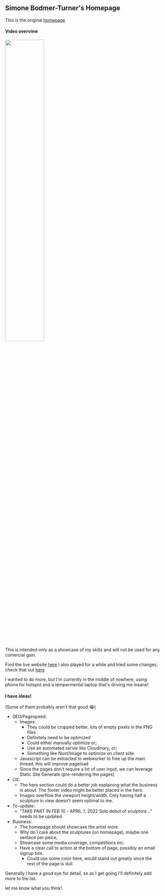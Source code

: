 ## Simone Bodmer-Turner's Homepage
This is the original [homepage](https://simonebodmerturner.com/)

#### Video overview
[<img src="/public/video-thubnail.png" width="50%">](https://vimeo.com/780827413)

This is intended only as a showcase of my skills and will not be used for any comercial gain.

Find the live website [here](https://simone-bodmer-turner.onrender.com/)
I also played for a while and tried some changes, check that out [here](https://simone-bodmer-dev.onrender.com/)

I wanted to do more, but I'm currently in the middle of nowhere, using phone for hotspot and a tempermental laptop that's driving me insane!

#### I have ideas!
(Some of them probably aren't that good 😂)

- SEO/Pagespeed:
  - Images:
    - They could be cropped better, lots of empty pixels in the PNG files
    - Definitely need to be optimized
    - Could either manually optimize or;
    - Use an automated servie like Cloudinary, or;
    - Something like Nuxt/Image to optimize on client side.
  - Javascript can be extracted to webworker to free up the main thread, this will improve pageload
  - Since the pages don't require a lot of user input, we can leverage Static Site Generate (pre-rendering the pages)
- UX:
  - The hero section could do a better job explaining what the business is about. The footer video might be better placed in the hero.
  - Images overflow the viewport height/width. Only having half a sculpture in view doesn't seem optimal to me.
- To-update:
  - "TAKE PART IN FEB 10 - APRIL 1, 2022 Solo debut of sculpture..." needs to be updated
- Business:
  - The homepage should showcase the artist more.
  - Why do I care about the sculptures (on homepage), maybe one sentace per peice,
  - Showcase some media coverage, competitions etc.
  - Have a clear call to action at the bottom of page, possibly an email signup box.
    - Could use some color here, would stand out greatly since the rest of the page is dull

Generally I have a good eye for detail, so as I get going I'll definitely add more to the list.

let me know what you think!

